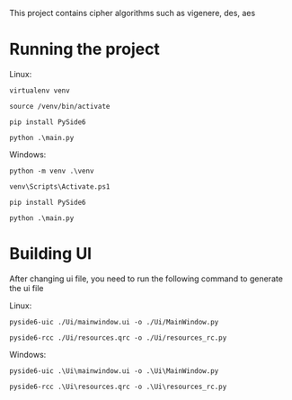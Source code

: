 This project contains cipher algorithms such as vigenere, des, aes

# Running the project

Linux:

```
virtualenv venv

source /venv/bin/activate

pip install PySide6

python .\main.py
```

Windows:

```
python -m venv .\venv

venv\Scripts\Activate.ps1

pip install PySide6

python .\main.py
```

# Building UI

After changing ui file, you need to run the following command to generate the ui file

Linux:

```
pyside6-uic ./Ui/mainwindow.ui -o ./Ui/MainWindow.py

pyside6-rcc ./Ui/resources.qrc -o ./Ui/resources_rc.py
```

Windows:

```
pyside6-uic .\Ui\mainwindow.ui -o .\Ui\MainWindow.py

pyside6-rcc .\Ui\resources.qrc -o .\Ui\resources_rc.py
```
